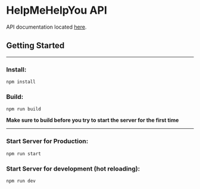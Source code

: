 # HelpMeHelpYou API

API documentation located [here](https://menghaoyu2002.github.io/helpmehelpyou-docs/#/).

## Getting Started

---

### Install:

`npm install`

### Build:

`npm run build`

**Make sure to build before you try to start the server for the first time**

---

### Start Server for Production:

`npm run start`

### Start Server for development (hot reloading):

`npm run dev`

